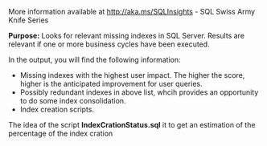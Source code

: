 More information available at http://aka.ms/SQLInsights - SQL Swiss Army Knife Series

**Purpose:** Looks for relevant missing indexes in SQL Server. Results are relevant if one or more business cycles have been executed.

In the output, you will find the following information:
-  Missing indexes with the highest user impact. The higher the score, higher is the anticipated improvement for user queries.
-  Possibly redundant indexes in above list, whcih provides an opportunity to do some index consolidation.
-  Index creation scripts.

The idea of the script **IndexCrationStatus.sql** it to get an estimation of the percentage of the index cration 
